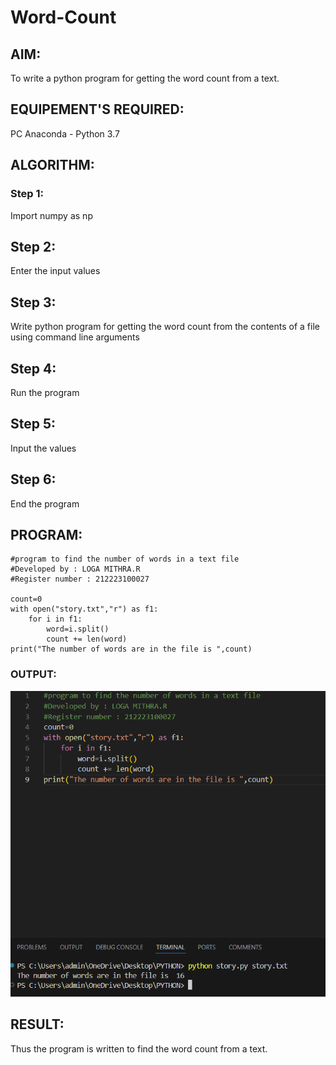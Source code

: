 # Word-Count
## AIM:
To write a python program for getting the word count from a text.
## EQUIPEMENT'S REQUIRED: 
PC
Anaconda - Python 3.7
## ALGORITHM: 
### Step 1:
Import numpy as np
## Step 2:
Enter the input values
## Step 3:
Write python program for getting the word count from the contents of a file using command line arguments
## Step 4:
Run the program
## Step 5:
Input the values
## Step 6:
End the program
## PROGRAM:
```
#program to find the number of words in a text file
#Developed by : LOGA MITHRA.R
#Register number : 212223100027

count=0
with open("story.txt","r") as f1:
    for i in f1:
        word=i.split()
        count += len(word)
print("The number of words are in the file is ",count)
```
### OUTPUT:
![output](/img%201.png)



## RESULT:
Thus the program is written to find the word count from a text.

